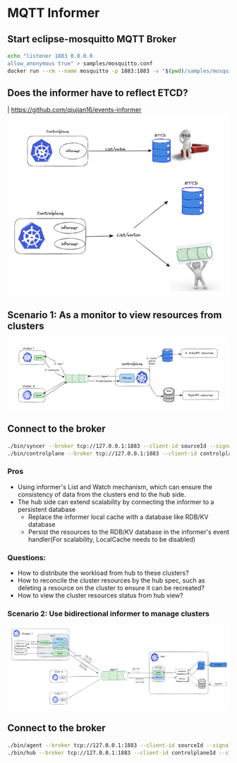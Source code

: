 # MQTT Informer

## Start eclipse-mosquitto MQTT Broker
```bash
echo "listener 1883 0.0.0.0
allow_anonymous true" > samples/mosquitto.conf
docker run --rm --name mosquitto -p 1883:1883 -v "$(pwd)/samples/mosquitto.conf:/mosquitto/config/mosquitto.conf" eclipse-mosquitto
```

## Does the informer have to reflect ETCD?
| https://github.com/qiujian16/events-informer
![001](./docs/images/001.png)
![002](./docs/images/002.png)

## Scenario 1: As a monitor to view resources from clusters
![003](./docs/images/003.png)

## Connect to the broker
```bash
./bin/syncer --broker tcp://127.0.0.1:1883 --client-id sourceId --signal-topic /signal --payload-topic /payload --cluster cluster1
./bin/controlplane --broker tcp://127.0.0.1:1883 --client-id controlplaneId --signal-topic /signal --payload-topic /payload
```

### Pros
- Using informer's List and Watch mechanism, which can ensure the consistency of data from the clusters end to the hub side.
- The hub side can extend scalability by connecting the informer to a persistent database
  - Replace the informer local cache with a database like RDB/KV database
  - Persist the resources to the RDB/KV database in the informer's event handler(For scalability, LocalCache needs to be disabled)


### Questions: 
- How to distribute the workload from hub to these clusters?
- How to reconcile the cluster resources by the hub spec, such as deleting a resource on the cluster to ensure it can be recreated?
- How to view the cluster resources status from hub view?

### Scenario 2: Use bidirectional informer to manage clusters
![004](./docs/images/004.png)


## Connect to the broker
```bash
./bin/agent --broker tcp://127.0.0.1:1883 --client-id sourceId --signal-topic /signal --payload-topic /payload
./bin/hub --broker tcp://127.0.0.1:1883 --client-id controlplaneId --signal-topic /signal --payload-topic /payload
```